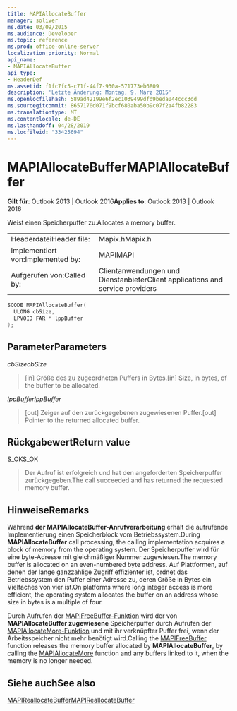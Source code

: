 ```yaml
---
title: MAPIAllocateBuffer
manager: soliver
ms.date: 03/09/2015
ms.audience: Developer
ms.topic: reference
ms.prod: office-online-server
localization_priority: Normal
api_name:
- MAPIAllocateBuffer
api_type:
- HeaderDef
ms.assetid: f1fc7fc5-c71f-44f7-930a-571773eb6809
description: 'Letzte Änderung: Montag, 9. März 2015'
ms.openlocfilehash: 589ad42199e6f2ec1039499dfd9beda044ccc3dd
ms.sourcegitcommit: 8657170d071f9bcf680aba50b9c07f2a4fb82283
ms.translationtype: MT
ms.contentlocale: de-DE
ms.lasthandoff: 04/28/2019
ms.locfileid: "33425694"
---
```

# <a name="mapiallocatebuffer"></a><span data-ttu-id="e215a-103">MAPIAllocateBuffer</span><span class="sxs-lookup"><span data-stu-id="e215a-103">MAPIAllocateBuffer</span></span>

  
  
<span data-ttu-id="e215a-104">**Gilt für**: Outlook 2013 | Outlook 2016</span><span class="sxs-lookup"><span data-stu-id="e215a-104">**Applies to**: Outlook 2013 | Outlook 2016</span></span> 
  
<span data-ttu-id="e215a-105">Weist einen Speicherpuffer zu.</span><span class="sxs-lookup"><span data-stu-id="e215a-105">Allocates a memory buffer.</span></span> 
  
|||
|:-----|:-----|
|<span data-ttu-id="e215a-106">Headerdatei</span><span class="sxs-lookup"><span data-stu-id="e215a-106">Header file:</span></span>  <br/> |<span data-ttu-id="e215a-107">Mapix.h</span><span class="sxs-lookup"><span data-stu-id="e215a-107">Mapix.h</span></span>  <br/> |
|<span data-ttu-id="e215a-108">Implementiert von:</span><span class="sxs-lookup"><span data-stu-id="e215a-108">Implemented by:</span></span>  <br/> |<span data-ttu-id="e215a-109">MAPI</span><span class="sxs-lookup"><span data-stu-id="e215a-109">MAPI</span></span>  <br/> |
|<span data-ttu-id="e215a-110">Aufgerufen von:</span><span class="sxs-lookup"><span data-stu-id="e215a-110">Called by:</span></span>  <br/> |<span data-ttu-id="e215a-111">Clientanwendungen und Dienstanbieter</span><span class="sxs-lookup"><span data-stu-id="e215a-111">Client applications and service providers</span></span>  <br/> |
   
```cpp
SCODE MAPIAllocateBuffer(
  ULONG cbSize,
  LPVOID FAR * lppBuffer
);
```

## <a name="parameters"></a><span data-ttu-id="e215a-112">Parameter</span><span class="sxs-lookup"><span data-stu-id="e215a-112">Parameters</span></span>

 <span data-ttu-id="e215a-113">_cbSize_</span><span class="sxs-lookup"><span data-stu-id="e215a-113">_cbSize_</span></span>
  
> <span data-ttu-id="e215a-114">[in] Größe des zu zugeordneten Puffers in Bytes.</span><span class="sxs-lookup"><span data-stu-id="e215a-114">[in] Size, in bytes, of the buffer to be allocated.</span></span> 
    
 <span data-ttu-id="e215a-115">_lppBuffer_</span><span class="sxs-lookup"><span data-stu-id="e215a-115">_lppBuffer_</span></span>
  
> <span data-ttu-id="e215a-116">[out] Zeiger auf den zurückgegebenen zugewiesenen Puffer.</span><span class="sxs-lookup"><span data-stu-id="e215a-116">[out] Pointer to the returned allocated buffer.</span></span>
    
## <a name="return-value"></a><span data-ttu-id="e215a-117">Rückgabewert</span><span class="sxs-lookup"><span data-stu-id="e215a-117">Return value</span></span>

<span data-ttu-id="e215a-118">S_OK</span><span class="sxs-lookup"><span data-stu-id="e215a-118">S_OK</span></span> 
  
> <span data-ttu-id="e215a-119">Der Aufruf ist erfolgreich und hat den angeforderten Speicherpuffer zurückgegeben.</span><span class="sxs-lookup"><span data-stu-id="e215a-119">The call succeeded and has returned the requested memory buffer.</span></span>
    
## <a name="remarks"></a><span data-ttu-id="e215a-120">Hinweise</span><span class="sxs-lookup"><span data-stu-id="e215a-120">Remarks</span></span>

<span data-ttu-id="e215a-121">Während **der MAPIAllocateBuffer-Anrufverarbeitung** erhält die aufrufende Implementierung einen Speicherblock vom Betriebssystem.</span><span class="sxs-lookup"><span data-stu-id="e215a-121">During **MAPIAllocateBuffer** call processing, the calling implementation acquires a block of memory from the operating system.</span></span> <span data-ttu-id="e215a-122">Der Speicherpuffer wird für eine byte-Adresse mit gleichmäßiger Nummer zugewiesen.</span><span class="sxs-lookup"><span data-stu-id="e215a-122">The memory buffer is allocated on an even-numbered byte address.</span></span> <span data-ttu-id="e215a-123">Auf Plattformen, auf denen der lange ganzzahlige Zugriff effizienter ist, ordnet das Betriebssystem den Puffer einer Adresse zu, deren Größe in Bytes ein Vielfaches von vier ist.</span><span class="sxs-lookup"><span data-stu-id="e215a-123">On platforms where long integer access is more efficient, the operating system allocates the buffer on an address whose size in bytes is a multiple of four.</span></span> 
  
<span data-ttu-id="e215a-124">Durch Aufrufen der [MAPIFreeBuffer-Funktion](mapifreebuffer.md) wird der von **MAPIAllocateBuffer zugewiesene** Speicherpuffer durch Aufrufen der [MAPIAllocateMore-Funktion](mapiallocatemore.md) und mit ihr verknüpfter Puffer frei, wenn der Arbeitsspeicher nicht mehr benötigt wird.</span><span class="sxs-lookup"><span data-stu-id="e215a-124">Calling the [MAPIFreeBuffer](mapifreebuffer.md) function releases the memory buffer allocated by **MAPIAllocateBuffer**, by calling the [MAPIAllocateMore](mapiallocatemore.md) function and any buffers linked to it, when the memory is no longer needed.</span></span> 
  
## <a name="see-also"></a><span data-ttu-id="e215a-125">Siehe auch</span><span class="sxs-lookup"><span data-stu-id="e215a-125">See also</span></span>



[<span data-ttu-id="e215a-126">MAPIReallocateBuffer</span><span class="sxs-lookup"><span data-stu-id="e215a-126">MAPIReallocateBuffer</span></span>](mapireallocatebuffer.md)


